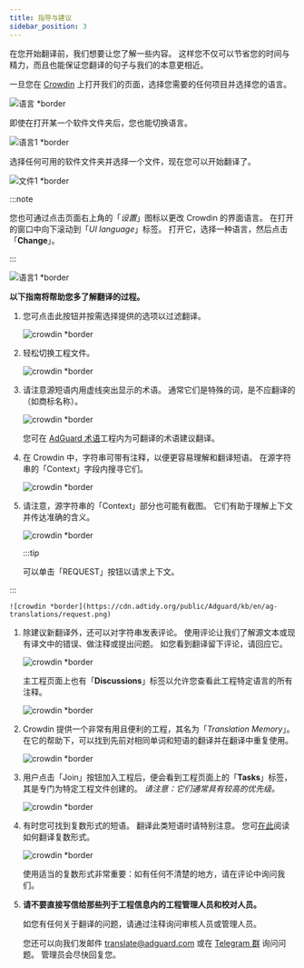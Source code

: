 ```yaml
---
title: 指导与建议
sidebar_position: 3
---
```


在您开始翻译前，我们想要让您了解一些内容。 这样您不仅可以节省您的时间与精力，而且也能保证您翻译的句子与我们的本意更相近。

一旦您在 [Crowdin](https://crowdin.com/profile/adguard/) 上打开我们的页面，选择您需要的任何项目并选择您的语言。

![语言 *border](https://cdn.adtidy.org/content/Kb/ad_blocker/miscellaneous/adguard_translations/language.png)

即使在打开某一个软件文件夹后，您也能切换语言。

![语言1 *border](https://cdn.adtidy.org/content/Kb/ad_blocker/miscellaneous/adguard_translations/language1.png)

选择任何可用的软件文件夹并选择一个文件，现在您可以开始翻译了。

![文件1 *border](https://cdn.adtidy.org/content/Kb/ad_blocker/miscellaneous/adguard_translations/files.png)

:::note

您也可通过点击页面右上角的「*设置*」图标以更改 Crowdin 的界面语言。 在打开的窗口中向下滚动到「*UI language*」标签。 打开它，选择一种语言，然后点击「**Change**」。

:::

![语言1 *border](https://cdn.adtidy.org/content/Kb/ad_blocker/miscellaneous/adguard_translations/settings_en.png)

**以下指南将帮助您多了解翻译的过程。**

1. 您可点击此按钮并按需选择提供的选项以过滤翻译。

    ![crowdin *border](https://cdn.adtidy.org/public/Adguard/kb/en/ag-translations/filter.png)

1. 轻松切换工程文件。

    ![crowdin *border](https://cdn.adtidy.org/content/Kb/ad_blocker/miscellaneous/adguard_translations/filter_files.png)

1. 请注意源短语内用虚线突出显示的术语。 通常它们是特殊的词，是不应翻译的（如商标名称）。

    ![crowdin *border](https://cdn.adtidy.org/public/Adguard/kb/en/ag-translations/terms.png)

    您可在 [ AdGuard 术语](https://crowdin.com/project/adguard-glossary)工程内为可翻译的术语建议翻译。

1. 在 Crowdin 中，字符串可带有注释，以便更容易理解和翻译短语。 在源字符串的「Context」字段内搜寻它们。

    ![crowdin *border](https://cdn.adtidy.org/public/Adguard/kb/en/ag-translations/context-note.png)

1. 请注意，源字符串的「Context」部分也可能有截图。 它们有助于理解上下文并传达准确的含义。

    ![crowdin *border](https://cdn.adtidy.org/public/Adguard/kb/en/ag-translations/screenshot.png)

    :::tip

    可以单击「REQUEST」按钮以请求上下文。


:::

    ![crowdin *border](https://cdn.adtidy.org/public/Adguard/kb/en/ag-translations/request.png)

1. 除建议新翻译外，还可以对字符串发表评论。 使用评论让我们了解源文本或现有译文中的错误、做注释或提出问题。 如您看到翻译留下评论，请回应它。

    ![crowdin *border](https://cdn.adtidy.org/public/Adguard/kb/en/ag-translations/comments.png)

    主工程页面上也有「**Discussions**」标签以允许您查看此工程特定语言的所有注释。

    ![crowdin *border](https://cdn.adtidy.org/public/Adguard/kb/en/ag-translations/discussions.png)

1. Crowdin 提供一个非常有用且便利的工程，其名为「*Translation Memory*」。 在它的帮助下，可以找到先前对相同单词和短语的翻译并在翻译中重复使用。

    ![crowdin *border](https://cdn.adtidy.org/public/Adguard/kb/en/ag-translations/tm.png)

1. 用户点击「Join」按钮加入工程后，便会看到工程页面上的「**Tasks**」标签，其是专门为特定工程文件创建的。 *请注意：它们通常具有较高的优先级。*

    ![crowdin *border](https://cdn.adtidy.org/public/Adguard/kb/en/ag-translations/tasks.png)

1. 有时您可找到复数形式的短语。 翻译此类短语时请特别注意。 您可[在此](../plural-forms)阅读如何翻译复数形式。

    ![crowdin *border](https://cdn.adtidy.org/public/Adguard/kb/en/ag-translations/plurals.png)

    使用适当的复数形式非常重要：如有任何不清楚的地方，请在评论中询问我们。

1. **请不要直接写信给那些列于工程信息内的工程管理人员和校对人员。**

    如您有任何关于翻译的问题，请通过注释询问审核人员或管理人员。

    您还可以向我们发邮件 [translate@adguard.com](mailto:translate@adguard.com) 或在 [Telegram 群](https://t.me/joinchat/UVYTLcHbr8JmOGIy) 询问问题。 管理员会尽快回复您。
